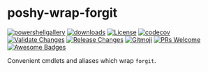 # poshy-wrap-forgit

[![powershellgallery](https://img.shields.io/powershellgallery/v/poshy-wrap-forgit.svg)](https://www.powershellgallery.com/packages/poshy-wrap-forgit)
[![downloads](https://img.shields.io/powershellgallery/dt/poshy-wrap-forgit.svg)](https://www.powershellgallery.com/packages/poshy-wrap-forgit)
[![License](https://img.shields.io/github/license/pwshrc/poshy-wrap-forgit)](./LICENSE.txt)
[![codecov](https://codecov.io/gh/pwshrc/poshy-wrap-forgit/branch/main/graph/badge.svg)](https://codecov.io/gh/pwshrc/poshy-wrap-forgit)
[![Validate Changes](https://github.com/pwshrc/poshy-wrap-forgit/actions/workflows/validate.yml/badge.svg)](https://github.com/pwshrc/poshy-wrap-forgit/actions/workflows/validate.yml)
[![Release Changes](https://github.com/pwshrc/poshy-wrap-forgit/actions/workflows/release.yml/badge.svg)](https://github.com/pwshrc/poshy-wrap-forgit/actions/workflows/release.yml)
[![Gitmoji](https://img.shields.io/badge/gitmoji-%20😜%20😍-FFDD67.svg?style=flat-square)](https://gitmoji.carloscuesta.me/)
[![PRs Welcome](https://img.shields.io/badge/PRs-welcome-brightgreen.svg?style=flat-square)](http://makeapullrequest.com)
[![Awesome Badges](https://img.shields.io/badge/badges-awesome-green.svg)](https://github.com/Naereen/badges)

Convenient cmdlets and aliases which wrap `forgit`.